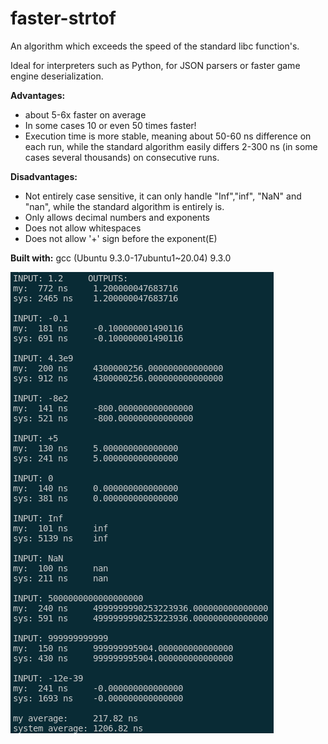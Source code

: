 # faster-strtof
An algorithm which exceeds the speed of the standard libc function's.

Ideal for interpreters such as Python, for JSON parsers or faster game engine deserialization.

**Advantages:**
* about  5-6x faster on average
* In some cases 10 or even 50 times faster!
* Execution time is more stable, meaning about 50-60 ns difference on each run, while the standard algorithm easily differs 2-300 ns (in some cases several thousands) on consecutive runs.

**Disadvantages:**
* Not entirely case sensitive, it can only handle "Inf","inf", "NaN" and "nan", while the standard algorithm is entirely is.
* Only allows decimal numbers and exponents
* Does not allow whitespaces
* Does not allow '+' sign before the exponent(E)

**Built with:**
gcc (Ubuntu 9.3.0-17ubuntu1~20.04) 9.3.0

![outcome](https://raw.githubusercontent.com/theQuetzalcoatl/faster-strtof/main/Screenshot%20from%202021-09-01%2018-56-02.png)

